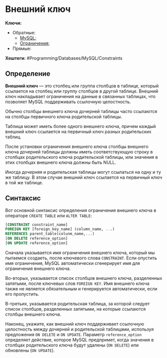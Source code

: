 
# Внешний ключ

**Ключи:**
- Обратные:
	- [MySQL](MySQL);
	- [Ограничения](mysql-constraints);
- Прямые:

**Хештеги:** #Programming/Databases/MySQL/Constraints 

## Определение

**Внешний ключ** — это столбец или группа столбцов в таблице, который ссылается на столбец или группу столбцов в другой таблице. Внешний ключ накладывает ограничения на данные в связанных таблицах, что позволяет MySQL поддерживать ссылочную целостность.

Обычно столбцы внешнего ключа дочерней таблицы часто ссылаются на столбцы первичного ключа родительской таблицы.

Таблица может иметь более одного внешнего ключа, причем каждый внешний ключ ссылается на первичный ключ разных родительских таблиц.

После установки ограничения внешнего ключа столбцы внешнего ключа дочерней таблицы должны иметь соответствующую строку в столбцах родительского ключа родительской таблицы, или значения в этих столбцах внешнего ключа должны быть NULL.

Иногда дочерняя и родительская таблицы могут ссылаться на одну и ту же таблицу. В этом случае внешний ключ ссылается на первичный ключ в той же таблице.
## Синтаксис

Вот основной синтаксис определения ограничения внешнего ключа в операторе `CREATE TABLE` или `ALTER TABLE`:

```sql
[CONSTRAINT constraint_name]
FOREIGN KEY [foreign_key_name] (column_name, ...)
REFERENCES parent_table(colunm_name,...)
[ON DELETE reference_option]
[ON UPDATE reference_option]
```

Сначала указывается имя ограничения внешнего ключа, который мы пытаемся создаеть, после ключевого слова `CONSTRAINT`. Если опустить имя ограничения, MySQL автоматически сгенерирует имя для ограничения внешнего ключа.

Во-вторых, указывается список столбцов внешнего ключа, разделенных запятыми, после ключевых слов `FOREIGN KEY`. Имя внешнего ключа также не является обязательным и генерируется автоматически, если его пропустить.

В-третьих, указывается родительская таблица, за которой следует список столбцов, разделенных запятыми, на которые ссылаются столбцы внешнего ключа.

Наконец, укажите, как внешний ключ поддерживает ссылочную целостность между дочерней и родительской таблицами, используя предложения `ON DELETE` и `ON UPDATE`. Параметр `reference_option` определяет действие, которое MySQL предпримет, когда значения в столбцах родительского ключа будут удалены (`ON DELETE`) или обновлены (`ON UPDATE`).
